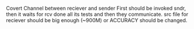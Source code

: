 Covert Channel between reciever and sender
First should be invoked sndr, then it waits for rcv done all its tests and then they communicate.
src file for reciever should be big enough (~900M) or ACCURACY  should be changed.
